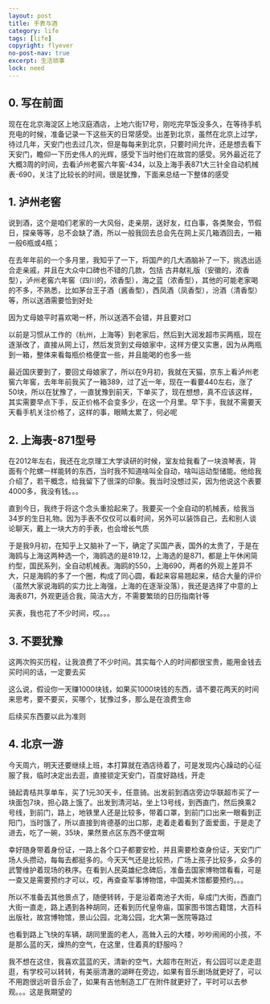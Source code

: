 ```yaml
---
layout: post
title: 手表与酒
category: life
tags: [life]
copyright: flyever
no-post-nav: true
excerpt: 生活琐事
lock: need
---
```


## 0. 写在前面

现在在北京海淀区上地汉庭酒店，上地六街17号，刚吃完早饭没多久，在等待手机充电的时候，准备记录一下这些天的日常感受。出差到北京，虽然在北京上过学，待过几年，天安门也去过几次，但是每每来到北京，只要时间允许，还是想去看下天安门，瞻仰一下历史伟人的光辉，感受下当时他们在故宫的感受。另外最近花了大概3周的时间，去看泸州老窖六年窖-434，以及上海手表871大三针全自动机械表-690，关注了比较长的时间，很是犹豫，下面来总结一下整体的感受

## 1. 泸州老窖
说到酒，这个是咱们老家的一大风俗，走亲朋，送好友，红白事，各类聚会，节假日，探亲等等，总不会缺了酒，所以一般我回去总会先在网上买几箱酒回去，一箱一般6瓶或4瓶；

在去年年前的一个多月里，我知乎了一下，将国产的几大酒脑补了一下，挑选出适合走亲戚，并且在大众中口碑也不错的几款，包括 古井献礼版（安徽的，浓香型），泸州老窖六年窖（四川的，浓香型），海之蓝（浓香型），其他的可能老家喝的不多，不熟悉，比如茅台王子酒（酱香型），西凤酒（凤香型），汾酒（清香型）等，所以送酒需要恰到好处

因为丈母娘平时喜欢喝一杯，所以送酒不会错，并且要对口

以前是习惯从工作的（杭州，上海等）到老家后，然后到大润发超市买两瓶，现在逐渐改了，直接从网上订，然后发货到丈母娘家中，这样方便又实惠，因为从两瓶到一箱，整体来看每瓶价格便宜一些，并且能喝的也多一些

最近国庆要到了，要回丈母娘家了，所以在9月初，我就在天猫，京东上看泸州老窖六年窖，去年年前我买了一箱389，过了近一年，现在一看要440左右，涨了50块，所以在犹豫了，一直犹豫到前天，下单买了，现在想想，真不应该这样，其实需要早点下手，反正价格不会变多少，在这一个月里。早下手，我就不需要天天看手机关注价格了，这样的事，眼睛太累了，何必呢

## 2. 上海表-871型号

在2012年左右，我还在北京理工大学读研的时候，室友给我看了一块浪琴表，背面有个陀螺一样能转的东西，当时我不知道啥叫全自动，啥叫运动型储能。他给我介绍了，若干概念，给我留下了很深的印象。我当时没想过买，因为他说这个表要4000多，我没有钱。。。

直到今日，我终于将这个念头重拾起来了。我要买一个全自动的机械表，给我当34岁的生日礼物。因为手表不仅仅可以看时间，另外可以装饰自己，去和别人谈论聊天，戴上一块大方的手表，也会增长气质

于是我9月初，在知乎上又脑补了一下，确定了买国产表，国外的太贵了，于是在海鸥与上海这两种选一个，海鸥选的是819.12，上海选的是871，都是上午休闲简约型，国民系列，全自动机械表。海鸥的550，上海690，两者的外观上差异不大，只是海鸥的多了一个圈，构成了同心圆，看起来容易翘起来，结合大量的评价（虽然大家说海鸥的实力比上海强，上海的在逐渐没落），我还是选择了中意的上海表871，外观更适合我，简洁大方，不需要繁琐的日历指南针等

买表，我也花了不少时间，哎。。。


## 3. 不要犹豫

这两次购买历程，让我浪费了不少时间。其实每个人的时间都很宝贵，能用金钱去买时间的话，一定要去买

这么说，假设你一天赚1000块钱，如果买1000块钱的东西，请不要花两天的时间来思考，要不要买，买哪个，犹豫过多，那么是在浪费生命

后续买东西要以此为准则

## 4. 北京一游

今天周六，明天还要继续上班，本打算就在酒店待着了，可是发现内心躁动的心征服了我，临时决定出去逛，直接锁定天安门，百度好路线，开走

骑起青桔共享单车，买了1元30天卡，任意骑。出发前到酒店旁边华联超市买了一块面包7块，担心路上饿了。出发到清河站，坐上13号线，到西直门，然后换乘2号线，到前门，路上，地铁里人还是比较多，带着口罩，到前门口出来一眼看到正阳门，当时饿了，所以直接到肯德基的出口那，走着走着看到了面爱面，于是走了进去，吃了一碗，35块，果然景点区东西不便宜啊

幸好随身带着身份证，一路上各个口子都要安检，并且需要检查身份证，天安门广场人头攒动，每每去都挺多的。今天天气还是比较热，广场上孩子比较多，众多的武警维护着现场的秩序。在看到人民英雄纪念碑后，准备去国家博物馆看看，可是一查又是需要预约才可以，哎，再查查军事博物馆，中国美术馆都要预约。。。

所以不准备去其他景点了，随便转转，于是沿着南池子大街，阜成门大街，西直门大街一直走，路上遇到各种胡同，还看到历代皇帝庙，国家图书馆古籍馆，大百科出版社，故宫博物馆，景山公园，北海公园，北大第一医院等路过

也看到路上飞快的车辆，胡同里面的老人，高耸入云的大楼，吵吵闹闹的小孩，不是那么蓝的天，燥热的空气，在这里，住着真的舒服吗？

我不想在这住，我喜欢蓝蓝的天，清新的空气，大超市在附近，有公园可以走走逛逛，有学校可以转转，有美丽清澈的湖畔在旁边，如果有音乐剧场就更好了，可以不用跑很远听音乐会了，如果有吉他制造工厂在附件就更好了，平时可以去参观。。。这是我期望的


